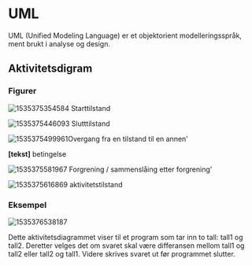 # UML

UML (Unified Modeling Language)  er et objektorient modelleringsspråk, ment brukt i analyse og design. 

## Aktivitetsdigram

### Figurer



![1535375354584](C:\Users\mikae\AppData\Local\Temp\1535375354584.png) Starttilstand

![1535375446093](C:\Users\mikae\AppData\Local\Temp\1535375446093.png) Slutttilstand

![1535375499961](C:\Users\mikae\AppData\Local\Temp\1535375499961.png)Overgang fra en tilstand til en annen'

**[tekst]** betingelse

![1535375581967](C:\Users\mikae\AppData\Local\Temp\1535375581967.png) Forgrening / sammenslåing etter forgrening'

![1535375616869](C:\Users\mikae\AppData\Local\Temp\1535375616869.png) aktivitetstilstand



### Eksempel

![1535376538187](C:\Users\mikae\AppData\Local\Temp\1535376538187.png)

Dette aktivitetsdiagrammet viser til et program som tar inn to tall: tall1 og tall2. Deretter velges det om svaret skal være differansen mellom tall1 og tall2 eller tall2 og tall1. Videre skrives svaret ut før programmet slutter.
